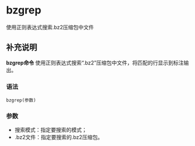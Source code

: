 # bzgrep

使用正则表达式搜索.bz2压缩包中文件

## 补充说明

**bzgrep命令** 使用正则表达式搜索“.bz2”压缩包中文件，将匹配的行显示到标注输出。

### 语法

```text
bzgrep(参数)
```

### 参数

* 搜索模式：指定要搜索的模式；
* .bz2文件：指定要搜索的.bz2压缩包。

